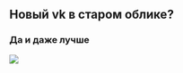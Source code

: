 ## Новый vk в старом облике?
### Да и даже лучше
<a href="">
  <img src="https://img.shields.io/badge/Google%20Chrome-скачать-green?style=for-the-badge&logo=googlechrome&logoColor=green&link=https://dl.uploadgram.me/6264f64d251f3g?raw">
</a>
